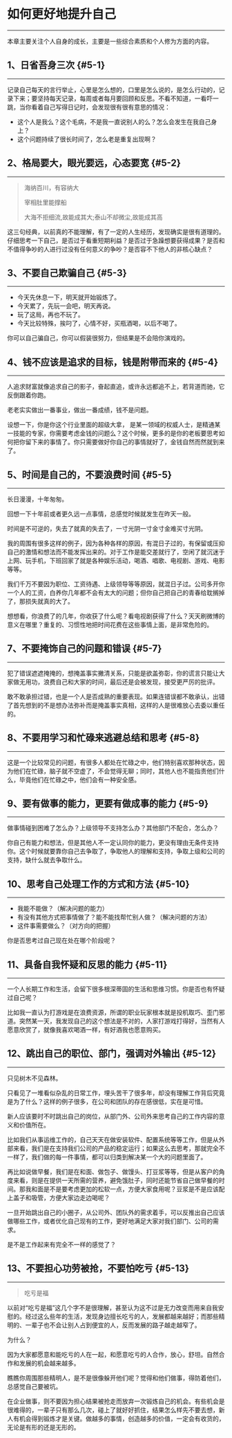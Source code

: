 # 如何更好地提升自己

---

本章主要关注个人自身的成长，主要是一些综合素质和个人修为方面的内容。

## 1、日省吾身三次 {#5-1}

---

记录自己每天的言行举止，心里是怎么想的，口里是怎么说的，是怎么行动的，记录下来；要坚持每天记录，每周或者每月要回顾和反思。不看不知道，一看吓一跳，当你看着自己写得日记时，会发现很有很有意思的情况：

* 这个人是我么？这个毛病，不是我一直说别人的么？怎么会发生在我自己身上？
* 这个问题持续了很长时间了，怎么老是重复出现啊？

## 2、格局要大，眼光要远，心态要宽 {#5-2}

---

> 海纳百川，有容纳大
>
> 宰相肚里能撑船
>
> 大海不拒细流,故能成其大;泰山不却微尘,故能成其高

这三句经典，以前真的不能理解，有了一定的人生经历，发现确实是很有道理的。仔细思考一下自己，是否过于看重短期利益？是否过于急躁想要获得成果？是否和不值得争吵的人进行过没有任何意义的争吵？是否容不下他人的非核心缺点？

## 3、不要自己欺骗自己 {#5-3}

---

* 今天先休息一下，明天就开始锻炼了。
* 今天累了，先玩一会吧，明天再说。
* 玩了这局，再也不玩了。
* 今天比较特殊，挨叼了，心情不好，买瓶酒喝，以后不喝了。

你可以自己骗自己，你可以假装很努力，但结果是不会陪你演戏的。

## 4、钱不应该是追求的目标，钱是附带而来的 {#5-4}

---

人追求财富就像追求自己的影子，奋起直追，或许永远都追不上，若背道而驰，它反倒跟着你跑。

老老实实做出一番事业，做出一番成绩，钱不是问题。

设想一下，你是你这个行业里面的超级大拿， 是某一领域的权威人士，是精通某一技能的专家，你需要考虑金钱的问题么？这个时候，更多的是你的老板要思考如何把你留下来的事情了。你只需要做好你自己的事情就好了，金钱自然而然就到来了。

## 5、时间是自己的，不要浪费时间 {#5-5}

---

长日漫漫，十年匆匆。

回想一下十年前或者更久远一点事情，总感觉时候就发生在昨天一般。

时间是不可逆的，失去了就真的失去了，一寸光阴一寸金寸金难买寸光阴。

我的周围有很多这样的例子，因为各种各样的原因，有混日子过的，有保留或压抑自己的激情和想法而不能发挥出来的。对于工作是能交差就行了，空闲了就沉迷于上网、玩手机，下班回家了就是各种娱乐活动，喝酒、唱歌、电视剧、游戏、电影等等。

我们千万不要因为职位、工资待遇、上级领导等等原因，就混日子过。公司多开你一个人的工资，白养你几年都不会有太大的问题；但你自己把自己的青春给耽搁掉了，那损失就真的大了。

想想看，你浪费了的几年，你收获了什么呢？看电视剧获得了什么？天天刷微博的意义在哪里？重复的、习惯性地把时间花费在这些事情上面，是非常危险的。

## 7、不要掩饰自己的问题和错误 {#5-7}

---

犯了错误遮遮掩掩的，想掩盖事实撇清关系，只能是欲盖弥彰，你的谎言只能让大家做无用功，浪费自己和大家的时间，最后还是会被发现，接受更严厉的批评。

敢不敢承担过错，也是一个人是否成熟的重要表现。如果连错误都不敢承认，出错了首先想到的不是想办法弥补而是掩盖事实真相，这样的人是很难放心去委以重任的。

## 8、不要用学习和忙碌来逃避总结和思考 {#5-8}

---

这是一个比较常见的问题，有很多人都处在忙碌之中，他们特别喜欢那种状态，因为他们在忙碌，脑子就不空虚了，不会觉得无聊；同时，其他人也不能指责他们什么，毕竟他们在忙碌之中，他们会有一种安全感。

## 9、要有做事的能力，更要有做成事的能力 {#5-9}

---

做事情碰到困难了怎么办？上级领导不支持怎么办？其他部门不配合，怎么办？

你自己有能力和想法，但是其他人不一定认同你的能力，更没有理由无条件支持你。这个时候就要靠你自己去争取了，争取他人的理解和支持，争取上级和公司的支持，缺什么就去争取什么。

## 10、思考自己处理工作的方式和方法 {#5-10}

---

* 我能不能做？（解决问题的能力）
* 有没有其他方式把事情做了？能不能找帮忙别人做？（解决问题的方法）
* 这件事需要做么？（对方向的把握）

你是否思考过自己现在处在哪个阶段呢？

## 11、具备自我怀疑和反思的能力 {#5-11}

---

一个人长期工作和生活，会留下很多根深蒂固的生活和思维习惯。你是否也有怀疑过自己呢？

比如我一直认为打游戏是在浪费资源，所谓的职业玩家根本就是投机取巧、歪门邪道。突然某一天，我发现自己的这个想法是不对的，人家打游戏打得好，当然有人愿意欣赏了，就像我喜欢喝酒一样，有好酒我也愿意购买。

## 12、跳出自己的职位、部门，强调对外输出 {#5-12}

---

只见树木不见森林。

只看见了一堆看似杂乱的日常工作，埋头苦干了很多年，却没有理解工作背后究竟是为了什么？这样的例子很多，在公司和团队的存在感很低，实在是可惜。

新人应该要时不时跳出自己的岗位，从部门外、公司外来思考自己的工作内容的意义和价值所在。

比如我们从事运维工作的，自己天天在做安装软件、配置系统等等工作，但是从外部来看，我们是在支持我们公司的产品的稳定运行；如果这么去思考，那就完全不一样了，我们做的每一件事情，都可以归类到解决某一个大的问题里面了。

再比如说做早餐，我们是在和面、做包子、做馒头、打豆浆等等，但是从客户的角度来看，则是在提供一天所需的营养，避免饿肚子，同时还能节省自己做早餐的时间。那我和面是不是要考虑更加的松软一点，方便大家食用呢？豆浆是不是应该配上盖子和吸管，方便大家边走边喝呢？

一旦开始跳出自己的小圈子，从公司外、团队外的需求着手，可以反推出自己应该做哪些工作，或者优化自己现有的工作，更好地满足大家对我们部门、公司的需求。

是不是工作起来有完全不一样的感觉了？

## 13、不要担心功劳被抢，不要怕吃亏 {#5-13}

---

> 吃亏是福

以前对“吃亏是福”这几个字不是很理解，甚至认为这不过是无力改变而用来自我安慰的。经过这么些年的生活，发现身边擅长吃亏的人，发展都越来越好；而那些精明的、一辈子也不会让别人占到便宜的人，反而发展的路子越走越窄了。

为什么？

因为大家都愿意和能吃亏的人在一起，和愿意吃亏的人合作，放心，舒坦。自然合作和发展的机会越来越多。

瞧瞧你周围那些精明人，是不是很像躲开他们呢？觉得和他们做事，得防着他们，总感觉自己要被坑。

在企业做事，则不要因为担心结果被抢走而放弃一次锻炼自己的机会。有些机会是很难得的，一辈子只有那么几次，碰上了就好好抓住，结果怎么样先不要去想，新人有机会得到锻炼才是关键。做越多的事情，创造越多的价值，一定会有收货的，无论是有形的还是无形的。

